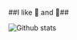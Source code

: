 
##I like :turtle: and :train:##

![Github stats](https://github-readme-stats.vercel.app/api?username=gamesBrown&theme=highcontrast&show_icons=true&count_private=true)
